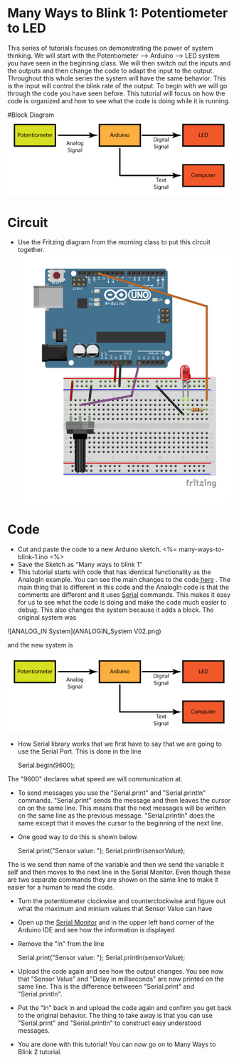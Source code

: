 # Many Ways to Blink 1: Potentiometer to LED

This series of tutorials focuses on demonstrating the power of system thinking. We will start with the Potentiometer --> Arduino --> LED system you have seen in the beginning class. We will then switch out the inputs and the outputs and then change the code to adapt the input to the output. Throughout this whole series the system will have the same behavior. This is the input will control the blink rate of the output. To begin with we will go through the code you have seen before. This tutorial will focus on how the code is organized and how to see what the code is doing while it is running. 

#Block Diagram
![Pot to LED System](Pot_to_LED_System.png)

# Circuit
* Use the Fritzing diagram from the morning class to put this circuit together.
![Pot to LED System](many-ways-to-blink-1.png)

# Code
*   Cut and paste the code to a new Arduino sketch. 
    <%= many-ways-to-blink-1.ino =%>
* Save the Sketch as "Many ways to blink 1"
* This tutorial starts with code that has identical functionality as the AnalogIn example. You can see the main changes to the code<a href="https://github.com/workshopweekend/many-ways-to-blink-1/raw/master/many-ways-to-blink-1.pdf"> here</a> . The main thing that is different in this code and the AnalogIn code is that the comments are different and it uses <a href="http://arduino.cc/en/reference/serial">Serial</a>  commands. This makes it easy for us to see what the code is doing and make the code much easier to debug. This also changes the system because it adds a block. The original system was 


![ANALOG_IN System](ANALOGIN_System V02.png)

and the new system is 

![Pot to LED System](Pot_to_LED_System.png)	

* How Serial library works that we first have to say that we are going to use the Serial Port. This is done in the line



	Serial.begin(9600);

The "9600" declares what speed we will communication at. 

* To send messages you use the "Serial.print" and "Serial.println" commands. "Serial.print" sends the message and then leaves the cursor on on the same line. This means that the next messages will be written on the same line as the previous message. "Serial.println" does the same except that it moves the cursor to the beginning of the next line. 
* One good way to do this is shown below.  


	Serial.print("Sensor value: ");  Serial.println(sensorValue);

The is we send then name of the variable and then we send the variable it self and then moves to the next line in the Serial Monitor. Even though these are two separate commands they are shown on the same line to make it easier for a human to read the code. 

* Turn the potentiometer clockwise and counterclockwise and figure out what the maximum and minium values that Sensor Value can have
* Open up the <a href="http://arduino.cc/en/guide/Environment#serialmonitor">Serial Monitor</a> and in the upper left hand corner of the Arduino IDE and see how the information is displayed
* Remove the "ln" from the line


	Serial.print("Sensor value: ");  Serial.println(sensorValue);

* Upload the code again and see how the output changes. You see now that "Sensor Value" and "Delay in millseconds" are now printed on the same line. This is the difference betweeen "Serial.print" and "Serial.println". 
* Put the "ln" back in and upload the code again and confirm you get back to the original behavior. The thing to take away is that you can use "Serial.print" and "Serial.println" to construct easy understood messages. 
* You are done with this tutorial! You can now go on to Many Ways to Blink 2 tutorial.
